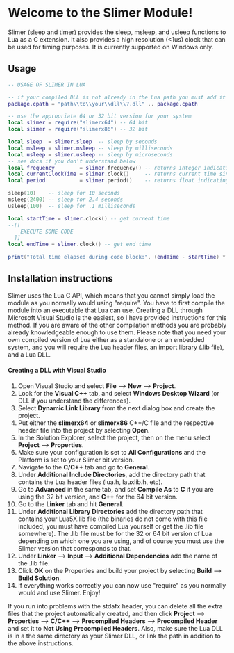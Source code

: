 # Welcome to the Slimer Module!
Slimer (sleep and timer) provides the sleep, msleep, and usleep functions to Lua as a C extension. It also provides a high resolution (&lt;1us) clock that can be used for timing purposes.
It is currently supported on Windows only.

## Usage
```Lua
-- USAGE OF SLIMER IN LUA

-- if your compiled DLL is not already in the Lua path you must add it
package.cpath = "path\\to\\your\\dll\\?.dll" .. package.cpath

-- use the appropriate 64 or 32 bit version for your system
local slimer = require("slimerx64") -- 64 bit
local slimer = require("slimerx86") -- 32 bit

local sleep  = slimer.sleep  -- sleep by seconds
local msleep = slimer.msleep -- sleep by milliseconds
local usleep = slimer.usleep -- sleep by microseconds
-- see docs if you don't understand below
local frequency        = slimer.frequency() -- returns integer indicating frequency of your PerformanceCounter
local currentClockTime = slimer.clock()     -- returns current time since system startup with unit and precision of period
local period           = slimer.period()    -- returns float indicating period of your PerformanceCounter in seconds

sleep(10)    -- sleep for 10 seconds
msleep(2400) -- sleep for 2.4 seconds
usleep(100)  -- sleep for .1 milliseconds

local startTime = slimer.clock() -- get current time
--[[
    EXECUTE SOME CODE
  ]]
local endTime = slimer.clock() -- get end time

print("Total time elapsed during code block:", (endTime - startTime) * period * 1000, "milliseconds")
```

## Installation instructions
Slimer uses the Lua C API, which means that you cannot simply load the module as you normally would using "require". You have to first compile the module into an executable that Lua can use. Creating a DLL through Microsoft Visual Studio is the easiest, so I have provided instructions for this method. If you are aware of the other compilation methods you are probably already knowledgeable enough to use them. Please note that you need your own compiled version of Lua either as a standalone or an embedded system, and you will require the Lua header files, an import library (.lib file), and a Lua DLL.

#### Creating a DLL with Visual Studio
1. Open Visual Studio and select <b>File</b> --> <b>New</b> --> <b>Project</b>.
2. Look for the <b>Visual C++</b> tab, and select <b>Windows Desktop Wizard</b> (or DLL if you understand the differences).
3. Select <b>Dynamic Link Library</b> from the next dialog box and create the project.
4. Put either the <b>slimerx64</b> or <b>slimerx86</b> C++/C file and the respective header file into the project by selecting <b>Open</b>.
5. In the Solution Explorer, select the project, then on the menu select <b>Project</b> --> <b>Properties</b>.
6. Make sure your configuration is set to <b>All Configurations</b> and the Platform is set to your Slimer bit version.
7. Navigate to the <b>C/C++</b> tab and go to <b>General</b>.
8. Under <b>Additional Include Directories</b>, add the directory path that contains the Lua header files (lua.h, lauxlib.h, etc).
9. Go to <b>Advanced</b> in the same tab, and set <b>Compile As</b> to <b>C</b> if you are using the 32 bit version, and <b>C++</b> for the 64 bit version.
10. Go to the <b>Linker</b> tab and hit <b>General</b>.
11. Under <b>Additional Library Directories</b> add the directory path that contains your Lua5X.lib file (the binaries do not come with this file included, you must have compiled Lua yourself or get the .lib file somewhere). The .lib file must be for the 32 or 64 bit version of Lua depending on which one you are using, and of course you must use the Slimer version that corresponds to that.
12. Under <b>Linker</b> --> <b>Input</b> --> <b>Additional Dependencies</b> add the name of the .lib file.
13. Click <b>OK</b> on the Properties and build your project by selecting <b>Build</b> --> <b>Build Solution</b>.
14. If everything works correctly you can now use "require" as you normally would and use Slimer. Enjoy!

If you run into problems with the stdafx header, you can delete all the extra files that the project automatically created, and then click <b>Project</b> --> <b>Properties</b> --> <b>C/C++</b> --> <b>Precompiled Headers</b> --> <b>Precompiled Header</b> and set it to <b>Not Using Precompiled Headers</b>. Also, make sure the Lua DLL is in a the same directory as your Slimer DLL, or link the path in addition to the above instructions.
